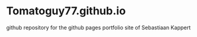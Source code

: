 # Tomatoguy77.github.io

github repository for the github pages portfolio site of Sebastiaan Kappert
